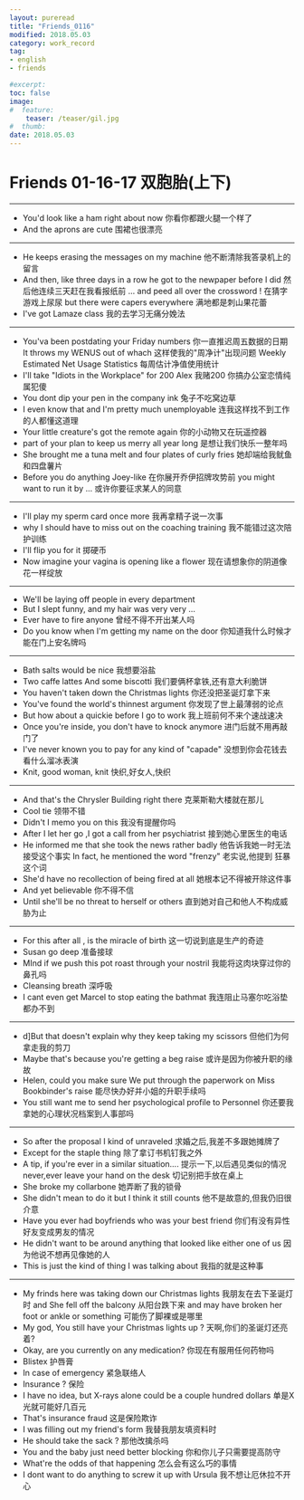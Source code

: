 ```yaml
---
layout: pureread
title: "Friends_0116"
modified: 2018.05.03
category: work_record
tag:
- english
- friends

#excerpt:
toc: false
image:
#  feature:
    teaser: /teaser/gil.jpg
#  thumb:
date: 2018.05.03
---
```

# Friends 01-16-17 双胞胎(上下)

----------

- You'd look like a ham right about now 你看你都跟火腿一个样了
- And the aprons are cute 围裙也很漂亮

---
- He keeps erasing the messages on my machine 他不断清除我答录机上的留言
- And then, like three days in a row he got to the newpaper before I did 然后他连续三天赶在我看报纸前 ... and peed all over the crossword ! 在猜字游戏上尿尿 but there were capers everywhere 满地都是刺山果花蕾
- I've got Lamaze class 我的去学习无痛分娩法

-----
- You'va been postdating your Friday numbers 你一直推迟周五数据的日期 It throws my WENUS out of whach 这样使我的"周净计"出现问题 Weekly Estimated Net Usage Statistics 每周估计净值使用统计
- I'll take "Idiots in the Workplace" for 200 Alex 我赌200 你搞办公室恋情纯属犯傻
- You dont dip your pen in the company ink 兔子不吃窝边草
- I even know that and I'm pretty much unemployable 连我这样找不到工作的人都懂这道理
- Your little creature's got the remote again 你的小动物又在玩遥控器
- part of your plan to keep us merry all year long 是想让我们快乐一整年吗
- She brought me a tuna melt and four plates of curly fries 她却端给我鱿鱼和四盘薯片
- Before you do anything Joey-like 在你展开乔伊招牌攻势前 you might want to run it by ... 或许你要征求某人的同意

-----
- I'll play my sperm card once more 我再拿精子说一次事
- why I should have to miss out on the coaching training 我不能错过这次陪护训练
- I'll flip you for it 掷硬币
- Now imagine your vagina is opening like a flower 现在请想象你的阴道像花一样绽放 

------
- We'll be laying off people in every department
- But I slept funny, and my hair was very very ... 
- Ever have to fire anyone 曾经不得不开出某人吗
- Do you know when I'm getting my name on the door 你知道我什么时候才能在门上安名牌吗

-----
- Bath salts would be nice 我想要浴盐
- Two caffe lattes And some biscotti 我们要俩杯拿铁,还有意大利脆饼
- You haven't taken down the Christmas lights 你还没把圣诞灯拿下来
- You've found the world's thinnest argument 你发现了世上最薄弱的论点
- But how about a quickie before I go to work 我上班前何不来个速战速决
- Once you're inside, you don't have to knock anymore 进门后就不用再敲门了
- I've never known you to pay for any kind of "capade" 没想到你会花钱去看什么溜冰表演
- Knit, good woman, knit 快织,好女人,快织

-----
- And that's the Chrysler Building right there 克莱斯勒大楼就在那儿
- Cool tie 领带不错
- Didn't I memo you on this 我没有提醒你吗
- After I let her go ,I got a call from her psychiatrist 接到她心里医生的电话
- He informed me that she took the news rather badly 他告诉我她一时无法接受这个事实 In fact, he mentioned the word "frenzy" 老实说,他提到 狂暴 这个词
- She'd have no recollection of being fired at all 她根本记不得被开除这件事
- And yet believable 你不得不信
- Until she'll be no threat to herself or others 直到她对自己和他人不构成威胁为止

-------
- For this after all , is the miracle of birth 这一切说到底是生产的奇迹
- Susan go deep 准备接球
- MInd if we push this pot roast through your nostril 我能将这肉块穿过你的鼻孔吗
- Cleansing breath 深呼吸
- I cant even get Marcel to stop eating the bathmat 我连阻止马塞尔吃浴垫都办不到

------
- d]But that doesn't explain why they keep taking my scissors 但他们为何拿走我的剪刀
- Maybe that's because you're getting a beg raise 或许是因为你被升职的缘故
- Helen, could you make sure We put through the paperwork on Miss Bookbinder's raise 能尽快办好并小姐的升职手续吗
- You still want me to send her psychological profile to Personnel 你还要我拿她的心理状况档案到人事部吗

----
- So after the proposal I kind of unraveled 求婚之后,我差不多跟她摊牌了
- Except for the staple thing 除了拿订书机钉我之外
- A tip, if you're ever in a similar situation.... 提示一下,以后遇见类似的情况 never,ever leave your hand on the desk 切记别把手放在桌上
- She broke my collarbone 她弄断了我的锁骨
- She didn't mean to do it but I think it still counts 他不是故意的,但我仍旧很介意
- Have you ever had boyfriends who was your best friend 你们有没有异性好友变成男友的情况
- He didn't want to be around anything that looked like either one of us 因为他说不想再见像她的人
- This is just the kind of thing I was talking about 我指的就是这种事
     
---

- My frinds here was taking down our Christmas lights 我朋友在去下圣诞灯时 and She fell off the balcony 从阳台跌下来 and may have broken her foot or ankle or something 可能伤了脚裸或是哪里
- My god, You still have your Christmas lights up ? 天啊,你们的圣诞灯还亮着?
- Okay, are you currently on any medication? 你现在有服用任何药物吗
- Blistex 护唇膏
- In case of emergency 紧急联络人
- Insurance ? 保险
- I have no idea, but X-rays alone could be a couple hundred dollars 单是X光就可能好几百元
- That's insurance fraud 这是保险欺诈
- I was filling out my friend's form 我替我朋友填资料时
- He should take the sack ? 那他改擒杀吗
- You and the baby just need better blocking 你和你儿子只需要提高防守
- What're the odds of that happening 怎么会有这么巧的事情
- I dont want to do anything to screw it up with Ursula 我不想让厄休拉不开心

